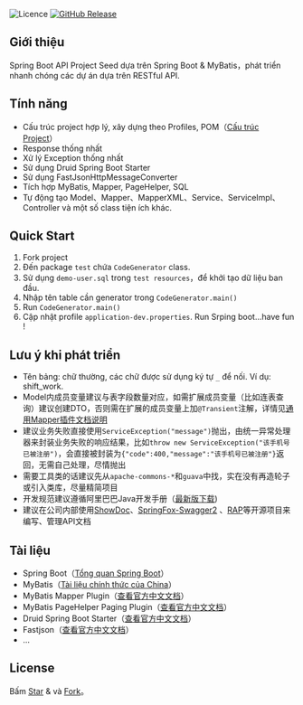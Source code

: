 ![Licence](https://img.shields.io/badge/licence-none-green.svg)
[![GitHub Release](https://img.shields.io/github/release/lihengming/spring-boot-api-project-seed.svg)](https://github.com/lihengming/spring-boot-api-project-seed/releases)
## Giới thiệu
Spring Boot API Project Seed dựa trên Spring Boot & MyBatis，phát triển nhanh chóng các dự án dựa trên RESTful API.

## Tính năng
- Cấu trúc project hợp lý, xây dựng theo Profiles, POM（[Cấu trúc Project](https://github.com/lihengming/java-codes/blob/master/shared-resources/github-images/project-struct.png)）
- Response thống nhất
- Xử lý Exception thống nhất
- Sử dụng Druid Spring Boot Starter
- Sử dụng FastJsonHttpMessageConverter
- Tích hợp MyBatis, Mapper, PageHelper, SQL
- Tự động tạo Model、Mapper、MapperXML、Service、ServiceImpl、Controller và một số class tiện ích khác.
 
## Quick Start
1. Fork project
2. Đến package ```test``` chứa ```CodeGenerator``` class.
3. Sử dụng ```demo-user.sql``` trong ```test resources```，để khởi tạo dữ liệu ban đầu.
3. Nhập tên table cần generator trong ```CodeGenerator.main()```
4. Run ```CodeGenerator.main()```
5. Cập nhật profile ```application-dev.properties```. Run Srping boot...have fun !
 
## Lưu ý khi phát triển
- Tên bảng: chữ thường, các chữ được sử dụng ký tự ```_``` để nối. Ví dụ: shift_work.
- Model内成员变量建议与表字段数量对应，如需扩展成员变量（比如连表查询）建议创建DTO，否则需在扩展的成员变量上加```@Transient```注解，详情见[通用Mapper插件文档说明](https://mapperhelper.github.io/docs/2.use/)
- 建议业务失败直接使用```ServiceException("message")```抛出，由统一异常处理器来封装业务失败的响应结果，比如```throw new ServiceException("该手机号已被注册")```，会直接被封装为```{"code":400,"message":"该手机号已被注册"}```返回，无需自己处理，尽情抛出
- 需要工具类的话建议先从```apache-commons-*```和```guava```中找，实在没有再造轮子或引入类库，尽量精简项目
- 开发规范建议遵循阿里巴巴Java开发手册（[最新版下载](https://github.com/lihengming/java-codes/blob/master/shared-resources/%E9%98%BF%E9%87%8C%E5%B7%B4%E5%B7%B4Java%E5%BC%80%E5%8F%91%E6%89%8B%E5%86%8CV1.2.0.pdf))
- 建议在公司内部使用[ShowDoc](https://github.com/star7th/showdoc)、[SpringFox-Swagger2](https://github.com/springfox/springfox) 、[RAP](https://github.com/thx/RAP)等开源项目来编写、管理API文档
 
## Tài liệu
- Spring Boot（[Tổng quan Spring Boot](http://www.jianshu.com/p/1a9fd8936bd8)）
- MyBatis（[Tài liệu chính thức của China](http://www.mybatis.org/mybatis-3/zh/index.html)）
- MyBatis Mapper Plugin（[查看官方中文文档](https://mapperhelper.github.io/docs/)）
- MyBatis PageHelper Paging Plugin（[查看官方中文文档](https://pagehelper.github.io/)）
- Druid Spring Boot Starter（[查看官方中文文档](https://github.com/alibaba/druid/tree/master/druid-spring-boot-starter/)）
- Fastjson（[查看官方中文文档](https://github.com/Alibaba/fastjson/wiki/%E9%A6%96%E9%A1%B5)）
- ...

## License
Bấm [Star](https://github.com/lihengming/spring-boot-api-project-seed/stargazers) & và [Fork](https://github.com/lihengming/spring-boot-api-project-seed/network/members)。
